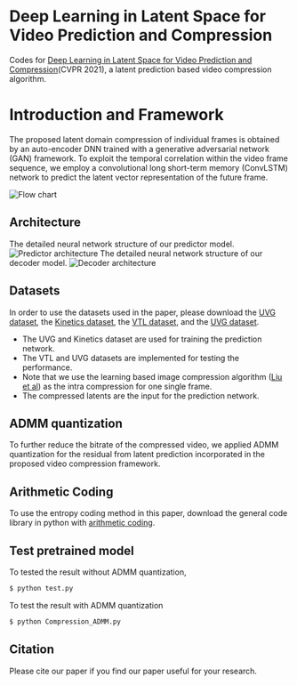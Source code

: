 # Deep Learning in Latent Space for Video Prediction and Compression
Codes for [Deep Learning in Latent Space for Video Prediction and Compression](https://github.com/BowenL0218/BPGAN/edit/main/README.md)(CVPR 2021), a latent prediction based video compression algorithm.

# Introduction and Framework
The proposed latent domain compression of individual frames is obtained by an auto-encoder DNN trained with a generative adversarial network (GAN) framework. To exploit the temporal correlation within the video frame sequence, we employ a convolutional long short-term memory (ConvLSTM) network to predict the latent vector representation of the future frame.

![Flow chart](https://github.com/BowenL0218/BPGAN/blob/main/Images/flow_chart.png)

## Architecture
The detailed neural network structure of our predictor model.
![Predictor architecture](https://github.com/BowenL0218/Video-compression/blob/main/Images/predictor.png)
The detailed neural network structure of our decoder model.
![Decoder architecture](https://github.com/BowenL0218/Video-compression/blob/main/Images/decoder.png)

## Datasets
In order to use the datasets used in the paper, please download the [UVG dataset](https://media.withyoutube.com/), the [Kinetics dataset](https://deepmind.com/research/open-source/kinetics), the [VTL dataset](http://trace.eas.asu.edu/index.html), and the [UVG dataset](http://ultravideo.fi/).

- The UVG and Kinetics dataset are used for training the prediction network. 
- The VTL and UVG datasets are implemented for testing the performance.
- Note that we use the learning based image compression algorithm ([Liu et al](https://arxiv.org/pdf/1912.03734.pdf)) as the intra compression for one single frame. 
- The compressed latents are the input for the prediction network. 

## ADMM quantization
To further reduce the bitrate of the compressed video, we applied ADMM quantization for the residual from latent prediction incorporated in the proposed video compression framework. 

## Arithmetic Coding
To use the entropy coding method in this paper, download the general code library in python with [arithmetic coding](https://github.com/ahmedfgad/ArithmeticEncodingPython). 

## Test pretrained model
To tested the result without ADMM quantization,
```sh
$ python test.py
```

To test the result with ADMM quantization
```sh
$ python Compression_ADMM.py
```

## Citation
Please cite our paper if you find our paper useful for your research. 
